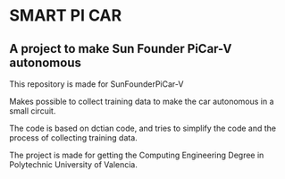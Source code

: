 # SMART PI CAR
## A project to make Sun Founder PiCar-V autonomous

This repository is made for SunFounderPiCar-V

Makes possible to collect training data to make the car autonomous in a small circuit.

The code is based on dctian code, and tries to simplify the code and the process of collecting training data.

The project is made for getting the Computing Engineering Degree in Polytechnic University of Valencia.